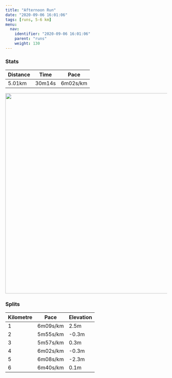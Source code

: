 ```yaml
---
title: "Afternoon Run"
date: "2020-09-06 16:01:06"
tags: [runs, 5-6 km]
menu:
  nav:
    identifier: "2020-09-06 16:01:06"
    parent: "runs"
    weight: 130
---
```


### Stats

| Distance | Time | Pace |
|----------|------|------|
|5.01km|30m14s|6m02s/km|

<img src='https://maps.googleapis.com/maps/api/staticmap?maptype=terrain&path=enc:wjjeIfdyLc@EECGa@?c@Dq@XqARQ^k@\IXo@^c@lAiBBWo@sBCU@E\?FFxBxFD@x@yALOF]DkAG{@EQKQg@u@SOu@[OC[DMXOz@K\A`@rAtCPp@Xr@DDD@T]p@_BFS@YAs@Ei@Oo@GQc@o@]Wi@OOBQLGHGRIf@Ql@AVBNN^hAhCLb@Tl@D@Tc@PUd@oADgAEs@Ga@Oi@k@s@{@]OAWJKNGTIf@Mb@AXBNhAdCNj@HRTd@LLDAPYJ[B]\k@F]Bc@@k@C_@GYOc@e@o@UQi@UWEK@OHIRQhAKZAVDRVn@DPn@fBP`@NRFRHHHEt@mAXyAD]CiAK[eAqAy@a@O@OFSZWlAGRAT@LhAnCNZLb@R`@HFB?HIJURi@Zu@Dc@B_@?{@CQUy@u@_Aw@_@YDQPMb@Kn@K^AV@LfAdCj@|ANTF@D?Pc@Lm@\m@F}@@a@Cw@EUKYKSg@i@SMm@S]NQVOx@Mb@ATDRvBfFFFNCTm@DS`@w@?a@Bg@GkAIg@KWc@i@y@k@c@PUTENMr@Of@?\fAfCf@tAPZBBH?DG\q@Pe@JOLi@AcAS}Ag@w@SUm@YOCODMHOVMt@Qf@AVBNZn@\bA`@~@FTXb@HDDAL[PW`@y@J_A?YKyAKYi@w@[YMCSOQESFCBUh@Kt@O`@AL@NxArDJZ^p@B@FId@_A\i@Fe@?s@GiAK]o@cAe@a@[QCAK?QJQRIRYtAEHO?KRAN?FBAFJ`@`ALRDT@PuBjDw@v@c@^OTHp@@X?VGj@@l@&key=AIzaSyBPVQ_iynBzLujdhfLzy8Z-5zczbktE55k&size=800x800&scale=2&markers=color:yellow|label:S|53.47004,-2.26388&markers=color:green|label:F|53.47005999999997,-2.2638800000000003' width='625' />

### Splits

| Kilometre | Pace | Elevation |
|------|------|-----------|
|1|6m09s/km|2.5m|
|2|5m55s/km|-0.3m|
|3|5m57s/km|0.3m|
|4|6m02s/km|-0.3m|
|5|6m08s/km|-2.3m|
|6|6m40s/km|0.1m|
